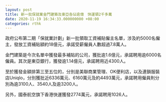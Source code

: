 ```yaml
---
layout: post
title: 新一批保就業金門建築及東亞各佔逾億　快運領2千多萬
date: 2020-11-19 16:34:33.000000000 +08:00
categories: rthk
---
```


政府公布第二期「保就業計劃」新一批領取工資補貼僱主名單，涉及約5000名僱主，發放工資補貼額約18億元，承諾受薪僱員人數超過7.8萬人。

金門建築是今次名單中獲發最多補貼的公司，獲批逾1.6億元，承諾聘用逾6000名僱員。其次是東亞銀行，獲發逾1.14億元，承諾聘用近4300人。

至於獲發金額排第三至五位的，分別是美聯商業管理、OK便利店，以及連鎖服裝店Uniqlo，分別獲批近6336萬元、6160萬元及約4493萬元，承諾聘用僱員則分別為逾3100人、3540人及逾3200人。

另外，國泰航空旗下香港快運獲發2774萬元，承諾聘用1026人。
